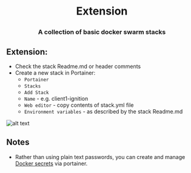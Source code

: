
# <p align="center">Extension</p>
### <p align="center">A collection of basic docker swarm stacks</p>

## Extension:
* Check the stack Readme.md or header comments
* Create a new stack in Portainer:
   * `Portainer`
   * `Stacks`
   * `Add Stack`
   * `Name` - e.g. client1-ignition
   * `Web editor` - copy contents of stack.yml file
   * `Environment variables` - as described by the stack Readme.md

![alt text](https://raw.githubusercontent.com/suodrazah/docker_swarm/main/_images/deploy_stack.png)

## Notes
* Rather than using plain text passwords, you can create and manage [Docker secrets](https://docs.docker.com/engine/swarm/secrets/) via portainer.
